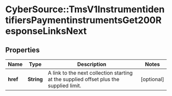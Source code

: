 # CyberSource::TmsV1InstrumentidentifiersPaymentinstrumentsGet200ResponseLinksNext

## Properties
Name | Type | Description | Notes
------------ | ------------- | ------------- | -------------
**href** | **String** | A link to the next collection starting at the supplied offset plus the supplied limit. | [optional] 


